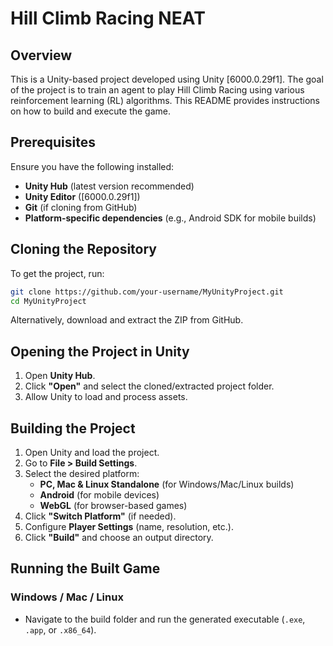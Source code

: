# Hill Climb Racing NEAT

## Overview
This is a Unity-based project developed using Unity [6000.0.29f1]. The goal of the project is to train an agent to play Hill Climb Racing using various reinforcement learning (RL) algorithms. This README provides instructions on how to build and execute the game.

## Prerequisites
Ensure you have the following installed:
- **Unity Hub** (latest version recommended)
- **Unity Editor** ([6000.0.29f1])
- **Git** (if cloning from GitHub)
- **Platform-specific dependencies** (e.g., Android SDK for mobile builds)

## Cloning the Repository
To get the project, run:
```sh
git clone https://github.com/your-username/MyUnityProject.git
cd MyUnityProject
```

Alternatively, download and extract the ZIP from GitHub.

## Opening the Project in Unity
1. Open **Unity Hub**.
2. Click **"Open"** and select the cloned/extracted project folder.
3. Allow Unity to load and process assets.

## Building the Project
1. Open Unity and load the project.
2. Go to **File > Build Settings**.
3. Select the desired platform:
   - **PC, Mac & Linux Standalone** (for Windows/Mac/Linux builds)
   - **Android** (for mobile devices)
   - **WebGL** (for browser-based games)
4. Click **"Switch Platform"** (if needed).
5. Configure **Player Settings** (name, resolution, etc.).
6. Click **"Build"** and choose an output directory.

## Running the Built Game
### Windows / Mac / Linux
- Navigate to the build folder and run the generated executable (`.exe`, `.app`, or `.x86_64`).
